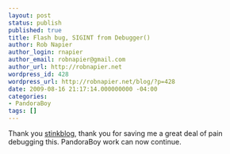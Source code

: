 ```yaml
---
layout: post
status: publish
published: true
title: Flash bug, SIGINT from Debugger()
author: Rob Napier
author_login: rnapier
author_email: robnapier@gmail.com
author_url: http://robnapier.net
wordpress_id: 428
wordpress_url: http://robnapier.net/blog/?p=428
date: 2009-08-16 21:17:14.000000000 -04:00
categories:
- PandoraBoy
tags: []
---
```

Thank you <a href="http://www.stinkbot.com/blog/archives/69">stinkblog</a>, thank you for saving me a great deal of pain debugging this. PandoraBoy work can now continue.
